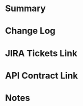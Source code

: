 # Summary
<!-- A cleare and concise description of what the merge request is -->

# Change Log

<!--  
- [ ] update model absensi
- [ ] update response
-->

# JIRA Tickets Link

# API Contract Link
<!-- additional -->

# Notes
<!-- additional -->